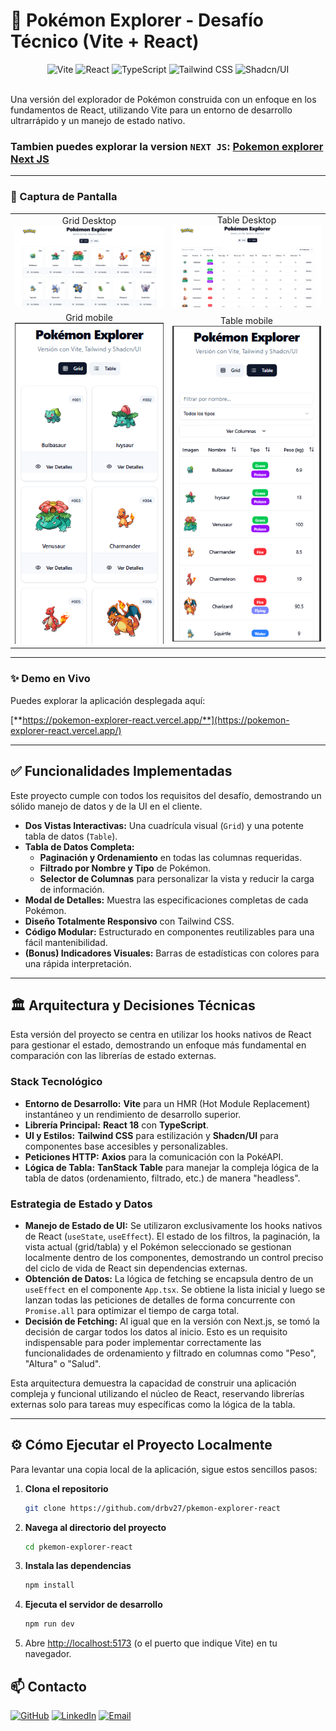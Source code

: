 # 🚀 Pokémon Explorer - Desafío Técnico (Vite + React)

<div align="center">
  <img src="https://img.shields.io/badge/Vite-646CFF?style=for-the-badge&logo=vite&logoColor=white" alt="Vite"/>
  <img src="https://img.shields.io/badge/React-20232A?style=for-the-badge&logo=react&logoColor=61DAFB" alt="React"/>
  <img src="https://img.shields.io/badge/TypeScript-3178C6?style=for-the-badge&logo=typescript&logoColor=white" alt="TypeScript"/>
  <img src="https://img.shields.io/badge/Tailwind_CSS-38B2AC?style=for-the-badge&logo=tailwind-css&logoColor=white" alt="Tailwind CSS"/>
  <img src="https://img.shields.io/badge/shadcn/ui-000000?style=for-the-badge&logo=shadcnui&logoColor=white" alt="Shadcn/UI"/>
</div>

<br/>

Una versión del explorador de Pokémon construida con un enfoque en los fundamentos de React, utilizando Vite para un entorno de desarrollo ultrarrápido y un manejo de estado nativo.

### Tambien puedes explorar la version `NEXT JS`: [**Pokemon explorer Next JS**](https://github.com/drbv27/pokemon-explorer-next)

---

### 📸 Captura de Pantalla

<table>
  <tr>
    <td align="center">
      Grid Desktop<br>
      <img src="https://raw.githubusercontent.com/drbv27/pkemon-explorer-react/main/public/Screen1r.png" alt="Grid Desktop" width="400"/>
    </td>
    <td align="center">
      Table Desktop<br>
      <img src="https://raw.githubusercontent.com/drbv27/pkemon-explorer-react/main/public/Screen2r.png" alt="Table Desktop" width="400"/>
    </td>
  </tr>
  <tr>
    <td align="center">
      Grid mobile<br>
      <img src="https://raw.githubusercontent.com/drbv27/pkemon-explorer-react/main/public/Screen3r.png" alt="Grid Mobile" width="400"/>
    </td>
    <td align="center">
      Table mobile<br>
      <img src="https://raw.githubusercontent.com/drbv27/pkemon-explorer-react/main/public/Screen4r.png" alt="Table mobile" width="400"/>
    </td>
  </tr>
  </table>

---

### ✨ Demo en Vivo

Puedes explorar la aplicación desplegada aquí:

[**https://pokemon-explorer-react.vercel.app/**](https://pokemon-explorer-react.vercel.app/)

---

## ✅ Funcionalidades Implementadas

Este proyecto cumple con todos los requisitos del desafío, demostrando un sólido manejo de datos y de la UI en el cliente.

- **Dos Vistas Interactivas:** Una cuadrícula visual (`Grid`) y una potente tabla de datos (`Table`).
- **Tabla de Datos Completa:**
  - **Paginación y Ordenamiento** en todas las columnas requeridas.
  - **Filtrado por Nombre y Tipo** de Pokémon.
  - **Selector de Columnas** para personalizar la vista y reducir la carga de información.
- **Modal de Detalles:** Muestra las especificaciones completas de cada Pokémon.
- **Diseño Totalmente Responsivo** con Tailwind CSS.
- **Código Modular:** Estructurado en componentes reutilizables para una fácil mantenibilidad.
- **(Bonus) Indicadores Visuales:** Barras de estadísticas con colores para una rápida interpretación.

---

## 🏛️ Arquitectura y Decisiones Técnicas

Esta versión del proyecto se centra en utilizar los hooks nativos de React para gestionar el estado, demostrando un enfoque más fundamental en comparación con las librerías de estado externas.

### Stack Tecnológico

- **Entorno de Desarrollo:** **Vite** para un HMR (Hot Module Replacement) instantáneo y un rendimiento de desarrollo superior.
- **Librería Principal:** **React 18** con **TypeScript**.
- **UI y Estilos:** **Tailwind CSS** para estilización y **Shadcn/UI** para componentes base accesibles y personalizables.
- **Peticiones HTTP:** **Axios** para la comunicación con la PokéAPI.
- **Lógica de Tabla:** **TanStack Table** para manejar la compleja lógica de la tabla de datos (ordenamiento, filtrado, etc.) de manera "headless".

### Estrategia de Estado y Datos

- **Manejo de Estado de UI:** Se utilizaron exclusivamente los hooks nativos de React (`useState`, `useEffect`). El estado de los filtros, la paginación, la vista actual (grid/tabla) y el Pokémon seleccionado se gestionan localmente dentro de los componentes, demostrando un control preciso del ciclo de vida de React sin dependencias externas.
- **Obtención de Datos:** La lógica de fetching se encapsula dentro de un `useEffect` en el componente `App.tsx`. Se obtiene la lista inicial y luego se lanzan todas las peticiones de detalles de forma concurrente con `Promise.all` para optimizar el tiempo de carga total.
- **Decisión de Fetching:** Al igual que en la versión con Next.js, se tomó la decisión de cargar todos los datos al inicio. Esto es un requisito indispensable para poder implementar correctamente las funcionalidades de ordenamiento y filtrado en columnas como "Peso", "Altura" o "Salud".

Esta arquitectura demuestra la capacidad de construir una aplicación compleja y funcional utilizando el núcleo de React, reservando librerías externas solo para tareas muy específicas como la lógica de la tabla.

---

## ⚙️ Cómo Ejecutar el Proyecto Localmente

Para levantar una copia local de la aplicación, sigue estos sencillos pasos:

1.  **Clona el repositorio**

    ```bash
    git clone https://github.com/drbv27/pkemon-explorer-react
    ```

2.  **Navega al directorio del proyecto**

    ```bash
    cd pkemon-explorer-react
    ```

3.  **Instala las dependencias**

    ```bash
    npm install
    ```

4.  **Ejecuta el servidor de desarrollo**

    ```bash
    npm run dev
    ```

5.  Abre [http://localhost:5173](http://localhost:5173) (o el puerto que indique Vite) en tu navegador.

## 📫 Contacto

[![GitHub](https://img.shields.io/badge/GitHub-drbv27-181717?logo=github)](https://github.com/drbv27)
[![LinkedIn](https://img.shields.io/badge/LinkedIn-DiegoBonilla-0A66C2?logo=linkedin)](https://www.linkedin.com/in/diego-ricardo-bonilla-villa-7179254a/)
[![Email](https://img.shields.io/badge/Email-DiegoBonilla-D14836?logo=gmail)](mailto:drbv27@gmail.com)
